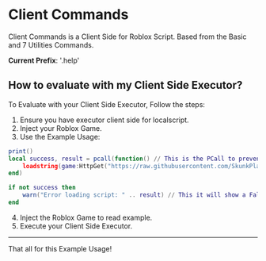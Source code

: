 # Client Commands

Client Commands is a Client Side for Roblox Script.
Based from the Basic and 7 Utilities Commands.

**Current Prefix**: '.help'

## How to evaluate with my Client Side Executor?

To Evaluate with your Client Side Executor, Follow the steps:
1. Ensure you have executor client side for localscript.
2. Inject your Roblox Game.
3. Use the Example Usage:
```lua
print()
local success, result = pcall(function() // This is the PCall to prevent Fallback.
    loadstring(game:HttpGet("https://raw.githubusercontent.com/SkunkPlatform-Team/ClientCommands/refs/heads/main/Main.txt"))() // Evacuate with loadstring.
end)

if not success then
    warn("Error loading script: " .. result) // This it will show a Fallback Error.
end
```
4. Inject the Roblox Game to read example.
5. Execute your Client Side Executor.

---

That all for this Example Usage!
